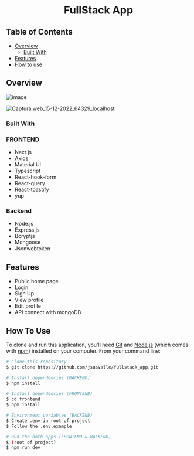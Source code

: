<h1 align="center">FullStack App</h1>

<!-- TABLE OF CONTENTS -->

## Table of Contents

- [Overview](#overview)
  - [Built With](#built-with)
- [Features](#features)
- [How to use](#how-to-use)

<!-- OVERVIEW -->

## Overview

![image](https://user-images.githubusercontent.com/58391098/207852139-89f34057-d463-4b05-9df7-3eb36b98e314.png)

![Captura web_15-12-2022_64329_localhost](https://user-images.githubusercontent.com/58391098/207850943-7896b5ce-5bc7-47e9-9eae-f3ad8b87d4b2.jpeg)

### Built With

### FRONTEND

- Next.js
- Axios
- Material UI
- Typescript
- React-hook-form
- React-query
- React-toastify
- yup

### Backend

- Node.js
- Express.js
- Bcryptjs
- Mongoose
- Jsonwebtoken

## Features

- Public home page
- Login
- Sign Up
- View profile
- Edit profile
- API connect with mongoDB

## How To Use

<!-- Example: -->

To clone and run this application, you'll need [Git](https://git-scm.com) and [Node.js](https://nodejs.org/en/download/) (which comes with [npm](http://npmjs.com)) installed on your computer. From your command line:

```bash
# Clone this repository
$ git clone https://github.com/jsusvalle/fullstack_app.git

# Install dependencies (BACKEND)
$ npm install

# Install dependencies (FRONTEND)
$ cd frontend
$ npm install

# Environment variables (BACKEND)
$ Create .env in root of project
$ Follow the .env.example

# Run the both apps (FRONTEND & BACKEND)
$ (root of project)
$ npm run dev
```
